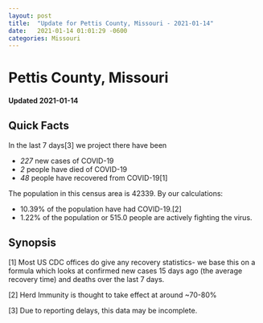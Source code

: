 ```yaml
---
layout: post
title:  "Update for Pettis County, Missouri - 2021-01-14"
date:   2021-01-14 01:01:29 -0600
categories: Missouri
---
```


# Pettis County, Missouri
#### Updated 2021-01-14

## Quick Facts

In the last 7 days[3] we project there have been
- *227* new cases of COVID-19
- *2* people have died of COVID-19
- *48* people have recovered from COVID-19[1]

The population in this census area is 42339. By our calculations:
- 10.39% of the population have had COVID-19.[2]
- 1.22% of the population or 515.0 people are actively fighting the virus.

## Synopsis




[1] Most US CDC offices do give any recovery statistics- we base this on a formula which looks at confirmed new cases
15 days ago (the average recovery time) and deaths over the last 7 days.

[2] Herd Immunity is thought to take effect at around ~70-80%

[3] Due to reporting delays, this data may be incomplete.
 
    